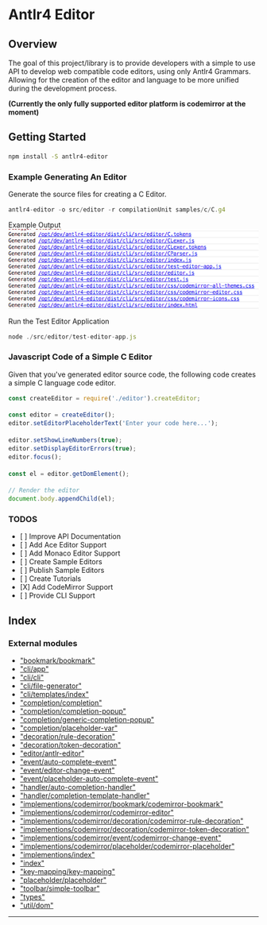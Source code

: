 
Antlr4 Editor
=============

Overview
--------

The goal of this project/library is to provide developers with a simple to use API to develop web compatible code editors, using only Antlr4 Grammars. Allowing for the creation of the editor and language to be more unified during the development process.

**(Currently the only fully supported editor platform is codemirror at the moment)**

Getting Started
---------------

```bash
npm install -S antlr4-editor
```

### Example Generating An Editor

Generate the source files for creating a C Editor.

```javascript
antlr4-editor -o src/editor -r compilationUnit samples/c/C.g4
```

Example Output ![Output Example](./images/output.png)

Run the Test Editor Application

```javascript
node ./src/editor/test-editor-app.js
```

### Javascript Code of a Simple C Editor

Given that you've generated editor source code, the following code creates a simple C language code editor.

```javascript
const createEditor = require('./editor').createEditor;

const editor = createEditor();
editor.setEditorPlaceholderText('Enter your code here...');

editor.setShowLineNumbers(true);
editor.setDisplayEditorErrors(true);
editor.focus();

const el = editor.getDomElement();

// Render the editor
document.body.appendChild(el);
```

### TODOS

*   \[ \] Improve API Documentation
*   \[ \] Add Ace Editor Support
*   \[ \] Add Monaco Editor Support
*   \[ \] Create Sample Editors
*   \[ \] Publish Sample Editors
*   \[ \] Create Tutorials
*   \[X\] Add CodeMirror Support
*   \[ \] Provide CLI Support

## Index

### External modules

* ["bookmark/bookmark"](modules/_bookmark_bookmark_.md)
* ["cli/app"](modules/_cli_app_.md)
* ["cli/cli"](modules/_cli_cli_.md)
* ["cli/file-generator"](modules/_cli_file_generator_.md)
* ["cli/templates/index"](modules/_cli_templates_index_.md)
* ["completion/completion"](modules/_completion_completion_.md)
* ["completion/completion-popup"](modules/_completion_completion_popup_.md)
* ["completion/generic-completion-popup"](modules/_completion_generic_completion_popup_.md)
* ["completion/placeholder-var"](modules/_completion_placeholder_var_.md)
* ["decoration/rule-decoration"](modules/_decoration_rule_decoration_.md)
* ["decoration/token-decoration"](modules/_decoration_token_decoration_.md)
* ["editor/antlr-editor"](modules/_editor_antlr_editor_.md)
* ["event/auto-complete-event"](modules/_event_auto_complete_event_.md)
* ["event/editor-change-event"](modules/_event_editor_change_event_.md)
* ["event/placeholder-auto-complete-event"](modules/_event_placeholder_auto_complete_event_.md)
* ["handler/auto-completion-handler"](modules/_handler_auto_completion_handler_.md)
* ["handler/completion-template-handler"](modules/_handler_completion_template_handler_.md)
* ["implementions/codemirror/bookmark/codemirror-bookmark"](modules/_implementions_codemirror_bookmark_codemirror_bookmark_.md)
* ["implementions/codemirror/codemirror-editor"](modules/_implementions_codemirror_codemirror_editor_.md)
* ["implementions/codemirror/decoration/codemirror-rule-decoration"](modules/_implementions_codemirror_decoration_codemirror_rule_decoration_.md)
* ["implementions/codemirror/decoration/codemirror-token-decoration"](modules/_implementions_codemirror_decoration_codemirror_token_decoration_.md)
* ["implementions/codemirror/event/codemirror-change-event"](modules/_implementions_codemirror_event_codemirror_change_event_.md)
* ["implementions/codemirror/placeholder/codemirror-placeholder"](modules/_implementions_codemirror_placeholder_codemirror_placeholder_.md)
* ["implementions/index"](modules/_implementions_index_.md)
* ["index"](modules/_index_.md)
* ["key-mapping/key-mapping"](modules/_key_mapping_key_mapping_.md)
* ["placeholder/placeholder"](modules/_placeholder_placeholder_.md)
* ["toolbar/simple-toolbar"](modules/_toolbar_simple_toolbar_.md)
* ["types"](modules/_types_.md)
* ["util/dom"](modules/_util_dom_.md)

---

